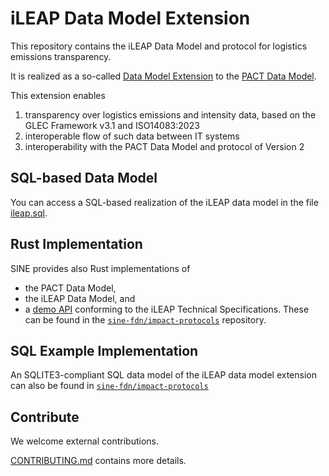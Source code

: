 # iLEAP Data Model Extension

This repository contains the iLEAP Data Model and protocol for logistics emissions transparency.

It is realized as a so-called [Data Model Extension](https://wbcsd.github.io/data-model-extensions/)
to the [PACT Data Model](https://wbcsd.github.io/tr/data-exchange-protocol/#data-model).

This extension enables

1. transparency over logistics emissions and intensity data, based on the GLEC Framework v3.1 and ISO14083:2023
2. interoperable flow of such data between IT systems
3. interoperability with the PACT Data Model and protocol of Version 2


## SQL-based Data Model

You can access a SQL-based realization of the iLEAP data model in the file [ileap.sql](sql-example/ileap.sql).

## Rust Implementation

SINE provides also Rust implementations of

- the PACT Data Model,
- the iLEAP Data Model, and
- a [demo API](https://api.ileap.sine.dev) conforming to the iLEAP Technical Specifications.
These can be found in the [`sine-fdn/impact-protocols`](https://github.com/sine-fdn/impact-protocols) repository.

## SQL Example Implementation

An SQLITE3-compliant SQL data model of the iLEAP data model extension can also be found in [`sine-fdn/impact-protocols`](https://github.com/sine-fdn/impact-protocols/tree/main/ileap-data-model/sql-example)

## Contribute

We welcome external contributions.

[CONTRIBUTING.md](CONTRIBUTING.md) contains more details.
